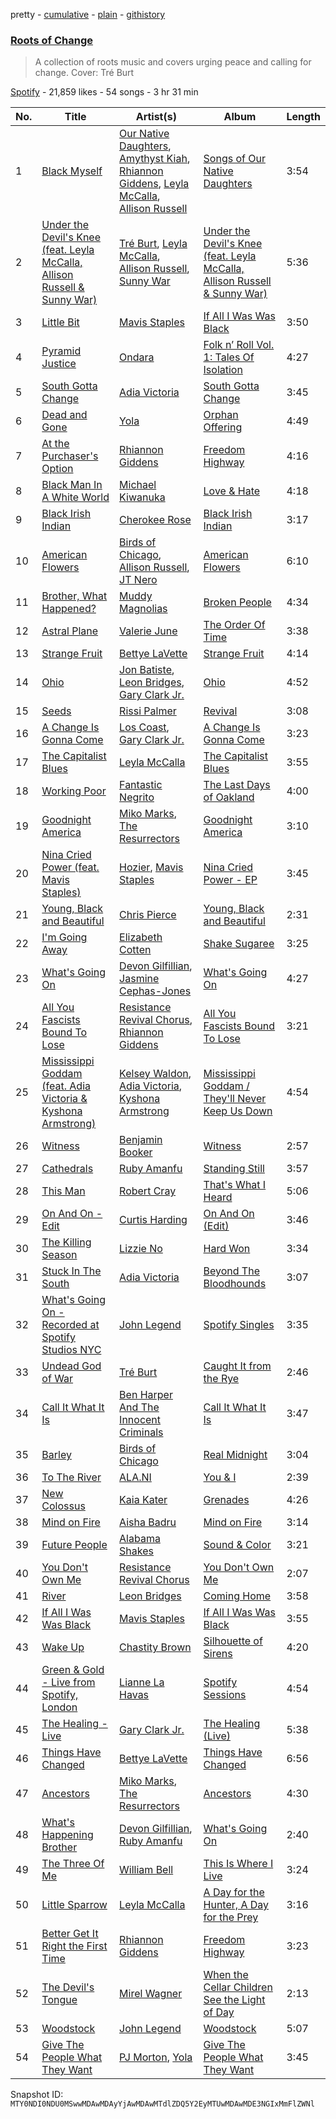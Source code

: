 pretty - [cumulative](/playlists/cumulative/37i9dQZF1DXbvfORzIlDQm.md) - [plain](/playlists/plain/37i9dQZF1DXbvfORzIlDQm) - [githistory](https://github.githistory.xyz/mackorone/spotify-playlist-archive/blob/main/playlists/plain/37i9dQZF1DXbvfORzIlDQm)

### [Roots of Change](https://open.spotify.com/playlist/37i9dQZF1DXbvfORzIlDQm)

> A collection of roots music and covers urging peace and calling for change\. Cover: Tré Burt

[Spotify](https://open.spotify.com/user/spotify) - 21,859 likes - 54 songs - 3 hr 31 min

| No. | Title | Artist(s) | Album | Length |
|---|---|---|---|---|
| 1 | [Black Myself](https://open.spotify.com/track/5cH2yuvqPh7IsqetGmSoAE) | [Our Native Daughters](https://open.spotify.com/artist/6RnVRG8PIgQT6vYzbfHZXW), [Amythyst Kiah](https://open.spotify.com/artist/1lhaaKpTyXOnjp79M3xYBl), [Rhiannon Giddens](https://open.spotify.com/artist/1EI0NtLHoh9KBziYCeN1vM), [Leyla McCalla](https://open.spotify.com/artist/2Roq56H3IIvY3DZUKrGO7Y), [Allison Russell](https://open.spotify.com/artist/3JBmecDGXTll46ygrnGTM6) | [Songs of Our Native Daughters](https://open.spotify.com/album/4h2VDUKuFcJ0cJTQFcNc3A) | 3:54 |
| 2 | [Under the Devil's Knee \(feat\. Leyla McCalla, Allison Russell & Sunny War\)](https://open.spotify.com/track/62WtKWDn027EHTVVQuOgHg) | [Tré Burt](https://open.spotify.com/artist/5e5Zm5z8OPycf55hgDxKIc), [Leyla McCalla](https://open.spotify.com/artist/2Roq56H3IIvY3DZUKrGO7Y), [Allison Russell](https://open.spotify.com/artist/3JBmecDGXTll46ygrnGTM6), [Sunny War](https://open.spotify.com/artist/01GKiTphQwz4guZQntMha8) | [Under the Devil's Knee \(feat\. Leyla McCalla, Allison Russell & Sunny War\)](https://open.spotify.com/album/6OWY4xTHqvmjJbTiHJ4wKa) | 5:36 |
| 3 | [Little Bit](https://open.spotify.com/track/7sqCVKFc2fTLKtET4TU5bC) | [Mavis Staples](https://open.spotify.com/artist/0cTSCsVx04SSht9V6cpKN0) | [If All I Was Was Black](https://open.spotify.com/album/7lyJLRjQk2dC16AiMQyyUf) | 3:50 |
| 4 | [Pyramid Justice](https://open.spotify.com/track/0jujVYo8P1cel17HIMCkbq) | [Ondara](https://open.spotify.com/artist/33saQZHi434TBuDAXbyU2W) | [Folk n’ Roll Vol\. 1: Tales Of Isolation](https://open.spotify.com/album/5rxYtc0dKFxROEin9UkD9d) | 4:27 |
| 5 | [South Gotta Change](https://open.spotify.com/track/4hDxqXmufOdDFlqnUqcamD) | [Adia Victoria](https://open.spotify.com/artist/1HKGjRPwI0gaFyv4aSWPPl) | [South Gotta Change](https://open.spotify.com/album/2fqnpucDvUPFqFTTn3MTiQ) | 3:45 |
| 6 | [Dead and Gone](https://open.spotify.com/track/7JV6GAMwFGsVFD8ilBuAjF) | [Yola](https://open.spotify.com/artist/2gqMBdyddvN82dzZt4ZF14) | [Orphan Offering](https://open.spotify.com/album/0xLVuelF4HRJCKrrucxIx1) | 4:49 |
| 7 | [At the Purchaser's Option](https://open.spotify.com/track/5RmAtT0VaKttU0Eybo6ZWA) | [Rhiannon Giddens](https://open.spotify.com/artist/1EI0NtLHoh9KBziYCeN1vM) | [Freedom Highway](https://open.spotify.com/album/1CVuPxNHwY5ORJ8MhjD0UB) | 4:16 |
| 8 | [Black Man In A White World](https://open.spotify.com/track/3ddle9t9JiBFVqHyrnaGxz) | [Michael Kiwanuka](https://open.spotify.com/artist/0bzfPKdbXL5ezYW2z3UGQj) | [Love & Hate](https://open.spotify.com/album/0qxsfpy2VU0i4eDR9RTaAU) | 4:18 |
| 9 | [Black Irish Indian](https://open.spotify.com/track/7dVdTythtqhJLeRA9vKkkC) | [Cherokee Rose](https://open.spotify.com/artist/2Z9gor60OjbfpDEiFMIcOI) | [Black Irish Indian](https://open.spotify.com/album/3HO00ATLZnsQW5iiUA13Me) | 3:17 |
| 10 | [American Flowers](https://open.spotify.com/track/1uSi1D1EzfqpEiA2cmdKbA) | [Birds of Chicago](https://open.spotify.com/artist/2nyv8yYjMSkvUr9OwEQhVf), [Allison Russell](https://open.spotify.com/artist/3JBmecDGXTll46ygrnGTM6), [JT Nero](https://open.spotify.com/artist/4KggKI2drVc4UIotyrOcvQ) | [American Flowers](https://open.spotify.com/album/1ySjZoIQXVfB2d8NO1bvOk) | 6:10 |
| 11 | [Brother, What Happened?](https://open.spotify.com/track/0KVF0f32xUa86fFPaqytwJ) | [Muddy Magnolias](https://open.spotify.com/artist/1t7mdRbvflM5966YVfyk1X) | [Broken People](https://open.spotify.com/album/3MIBce2g1BNk3mUuj10Ylr) | 4:34 |
| 12 | [Astral Plane](https://open.spotify.com/track/1ISGSSgVnZhyiOGSI8itNa) | [Valerie June](https://open.spotify.com/artist/4QZdOCb3UacKbQ1ybDFAKM) | [The Order Of Time](https://open.spotify.com/album/4TVWSt83FpSfocgA3omB0k) | 3:38 |
| 13 | [Strange Fruit](https://open.spotify.com/track/52l6GPIMJWIZhW2a2JRpDX) | [Bettye LaVette](https://open.spotify.com/artist/55U998XxmxjicLMKDSz6R3) | [Strange Fruit](https://open.spotify.com/album/03eO08yzfWAMWFtiNZtI6Z) | 4:14 |
| 14 | [Ohio](https://open.spotify.com/track/2wVrDSnhFnwy9SQLgP9Yiq) | [Jon Batiste](https://open.spotify.com/artist/0eRbECAGCLLiTyVXPBRexU), [Leon Bridges](https://open.spotify.com/artist/3qnGvpP8Yth1AqSBMqON5x), [Gary Clark Jr.](https://open.spotify.com/artist/01aC2ikO4Xgb2LUpf9JfKp) | [Ohio](https://open.spotify.com/album/0GvYqatNTFDOB4qxoW27t2) | 4:52 |
| 15 | [Seeds](https://open.spotify.com/track/1NijLAZEVZAvJGHE1RO9if) | [Rissi Palmer](https://open.spotify.com/artist/5M6DR8vZz7e0DZmIHKyjZQ) | [Revival](https://open.spotify.com/album/3ZeYPc2wcoSjM43wc9gdRO) | 3:08 |
| 16 | [A Change Is Gonna Come](https://open.spotify.com/track/0FEqhGaxp8Gq5m2KvnunJU) | [Los Coast](https://open.spotify.com/artist/22L3FsvrXWoLLEUApoNfpr), [Gary Clark Jr.](https://open.spotify.com/artist/01aC2ikO4Xgb2LUpf9JfKp) | [A Change Is Gonna Come](https://open.spotify.com/album/4fKOZdl2QP1TNTLbwhpXBp) | 3:23 |
| 17 | [The Capitalist Blues](https://open.spotify.com/track/7LPxn9YKOA8K1U6wMzhfc6) | [Leyla McCalla](https://open.spotify.com/artist/2Roq56H3IIvY3DZUKrGO7Y) | [The Capitalist Blues](https://open.spotify.com/album/24ZcXwoLdmjsrXTYWPsaXJ) | 3:55 |
| 18 | [Working Poor](https://open.spotify.com/track/0VkC3l2KtVSBhYMr1O5SMa) | [Fantastic Negrito](https://open.spotify.com/artist/5QXLMdpKeByOo5ypH9gT13) | [The Last Days of Oakland](https://open.spotify.com/album/0CNXnv7UOxzVEVvAmgwMGG) | 4:00 |
| 19 | [Goodnight America](https://open.spotify.com/track/0UdHQ44HgM8bTdqcEHzdQn) | [Miko Marks](https://open.spotify.com/artist/2pkqyjrPhrzJcdhwN80kAs), [The Resurrectors](https://open.spotify.com/artist/6JClEpHPvEsfw4Ke5VhbX5) | [Goodnight America](https://open.spotify.com/album/6JU7YqHB90mst6vC7sGOEp) | 3:10 |
| 20 | [Nina Cried Power \(feat\. Mavis Staples\)](https://open.spotify.com/track/7wR5r0KYGXBpyWXCdyYs3F) | [Hozier](https://open.spotify.com/artist/2FXC3k01G6Gw61bmprjgqS), [Mavis Staples](https://open.spotify.com/artist/0cTSCsVx04SSht9V6cpKN0) | [Nina Cried Power \- EP](https://open.spotify.com/album/78o6vcPIRwoph8a3StqaTU) | 3:45 |
| 21 | [Young, Black and Beautiful](https://open.spotify.com/track/5HyHmrM9Agef0556T4qhJW) | [Chris Pierce](https://open.spotify.com/artist/559oVBc653k5TOpiwhhr3r) | [Young, Black and Beautiful](https://open.spotify.com/album/2QbJt6O1XgVZwYRXLWi4Gn) | 2:31 |
| 22 | [I'm Going Away](https://open.spotify.com/track/1ZcBa2buf2Mx5LHTyOujri) | [Elizabeth Cotten](https://open.spotify.com/artist/1eTZGzLkukATM7FoGltyFs) | [Shake Sugaree](https://open.spotify.com/album/7t6jknbXRsm0Us3dxwcLbt) | 3:25 |
| 23 | [What's Going On](https://open.spotify.com/track/1c1exoaNbV6w3cydNDw5wF) | [Devon Gilfillian](https://open.spotify.com/artist/5cbak2U6nZWXDYiG72E3lH), [Jasmine Cephas\-Jones](https://open.spotify.com/artist/4H3e5t5utgPvj6Nsuda5QF) | [What's Going On](https://open.spotify.com/album/0ZgGiET6nxLm3cQTaMS3gx) | 4:27 |
| 24 | [All You Fascists Bound To Lose](https://open.spotify.com/track/2Wi7o9PKa9kF7pZ6RvPQ18) | [Resistance Revival Chorus](https://open.spotify.com/artist/5GAZngXqtUrssaaExOGeT1), [Rhiannon Giddens](https://open.spotify.com/artist/1EI0NtLHoh9KBziYCeN1vM) | [All You Fascists Bound To Lose](https://open.spotify.com/album/0HjRc6KFqCrqbc0A16YmMN) | 3:21 |
| 25 | [Mississippi Goddam \(feat\. Adia Victoria & Kyshona Armstrong\)](https://open.spotify.com/track/5d02bbrSQZzjZzEfKiopHm) | [Kelsey Waldon](https://open.spotify.com/artist/6hQxXJuBnpCcS2VLTezQv1), [Adia Victoria](https://open.spotify.com/artist/1HKGjRPwI0gaFyv4aSWPPl), [Kyshona Armstrong](https://open.spotify.com/artist/6W2VAlwJmXUkGwOmtFCFUA) | [Mississippi Goddam / They'll Never Keep Us Down](https://open.spotify.com/album/7dn7kSgHlzwaPD8aVrh8O3) | 4:54 |
| 26 | [Witness](https://open.spotify.com/track/5EZSZuOQLCuZ050rIY4djw) | [Benjamin Booker](https://open.spotify.com/artist/7mZgBMpvaBziYQfc9TbJH5) | [Witness](https://open.spotify.com/album/5sirXG61pe7mBq8g6IlNxG) | 2:57 |
| 27 | [Cathedrals](https://open.spotify.com/track/3ix3bHsj4H8ceIuMe4T5T9) | [Ruby Amanfu](https://open.spotify.com/artist/1lpu6LF7kS0bfnu43pi2u0) | [Standing Still](https://open.spotify.com/album/5dfqwRqPagZSKyB6qRTW2X) | 3:57 |
| 28 | [This Man](https://open.spotify.com/track/06s7QRpHfeiKL3YCIRTKxg) | [Robert Cray](https://open.spotify.com/artist/6eMlKSBFAoXVJLoeHmwKEj) | [That's What I Heard](https://open.spotify.com/album/5MHALMDVXq4S7Ad6pNVl8I) | 5:06 |
| 29 | [On And On \- Edit](https://open.spotify.com/track/23CK3J62Tkaq06UI8CCr2n) | [Curtis Harding](https://open.spotify.com/artist/0CUpzKPDfIVzYqMn47jiV3) | [On And On \(Edit\)](https://open.spotify.com/album/67c8Nui6Qqwj1OVaDsH1er) | 3:46 |
| 30 | [The Killing Season](https://open.spotify.com/track/3kAIdlbIcZqMFsdWOXvNCd) | [Lizzie No](https://open.spotify.com/artist/68MHAPLIwh1JcUqfhb2MWn) | [Hard Won](https://open.spotify.com/album/3S36fR57klmwmODtORET8C) | 3:34 |
| 31 | [Stuck In The South](https://open.spotify.com/track/7gCQxWpBtMg2tpEdqGUQa8) | [Adia Victoria](https://open.spotify.com/artist/1HKGjRPwI0gaFyv4aSWPPl) | [Beyond The Bloodhounds](https://open.spotify.com/album/3N5acrSXdpjx4GBwvvHQv8) | 3:07 |
| 32 | [What's Going On \- Recorded at Spotify Studios NYC](https://open.spotify.com/track/2hdXm61Sl3ZUEmVdTSWRuU) | [John Legend](https://open.spotify.com/artist/5y2Xq6xcjJb2jVM54GHK3t) | [Spotify Singles](https://open.spotify.com/album/3ln7gtD4aGjJWllmL1Uqij) | 3:35 |
| 33 | [Undead God of War](https://open.spotify.com/track/17pQuFJDgCkqSCVgxRailx) | [Tré Burt](https://open.spotify.com/artist/5e5Zm5z8OPycf55hgDxKIc) | [Caught It from the Rye](https://open.spotify.com/album/2PaV8pGlT02BHgGIQ571Ag) | 2:46 |
| 34 | [Call It What It Is](https://open.spotify.com/track/64uZdEoUfTO3FkED7nUa8T) | [Ben Harper And The Innocent Criminals](https://open.spotify.com/artist/7sJ9LR0mCMgFlzJ6Y9xP64) | [Call It What It Is](https://open.spotify.com/album/7rSv91W6p3WmnDA7ydI4ng) | 3:47 |
| 35 | [Barley](https://open.spotify.com/track/0h7329EnhfoaUEu2sN8o1U) | [Birds of Chicago](https://open.spotify.com/artist/2nyv8yYjMSkvUr9OwEQhVf) | [Real Midnight](https://open.spotify.com/album/7mFltVGJpL7QSFfPAdWeMZ) | 3:04 |
| 36 | [To The River](https://open.spotify.com/track/6IilBPSQRNOljG6S2i7Sxd) | [ALA.NI](https://open.spotify.com/artist/3BCNtA8XR8vzu0uTMdMJrF) | [You & I](https://open.spotify.com/album/5r3Am25UoNSnRet4dMmKz3) | 2:39 |
| 37 | [New Colossus](https://open.spotify.com/track/462nbWwasi5npUIeT79CIx) | [Kaia Kater](https://open.spotify.com/artist/3SIjUKYSRchIKIoFO9vBjm) | [Grenades](https://open.spotify.com/album/6Nqb3BPmH4xpzjqJs14W8a) | 4:26 |
| 38 | [Mind on Fire](https://open.spotify.com/track/45RX9we2ExTAPtPmHRJT9C) | [Aisha Badru](https://open.spotify.com/artist/3vsVCHUe68gqUMIZwaVUIK) | [Mind on Fire](https://open.spotify.com/album/1Ms5teyYCQM0bHa2aSKfod) | 3:14 |
| 39 | [Future People](https://open.spotify.com/track/4zmJhhKDBdRceqXvfhvQay) | [Alabama Shakes](https://open.spotify.com/artist/16GcWuvvybAoaHr0NqT8Eh) | [Sound & Color](https://open.spotify.com/album/6TWqxofcKQaZ9gHI49G36P) | 3:21 |
| 40 | [You Don't Own Me](https://open.spotify.com/track/1Bd7sGbg1JgKtvpmjy0WZk) | [Resistance Revival Chorus](https://open.spotify.com/artist/5GAZngXqtUrssaaExOGeT1) | [You Don't Own Me](https://open.spotify.com/album/5MD7r2LyPgi3orFYqshI6K) | 2:07 |
| 41 | [River](https://open.spotify.com/track/0NeJjNlprGfZpeX2LQuN6c) | [Leon Bridges](https://open.spotify.com/artist/3qnGvpP8Yth1AqSBMqON5x) | [Coming Home](https://open.spotify.com/album/4svLfrPPk2npPVuI4kXPYg) | 3:58 |
| 42 | [If All I Was Was Black](https://open.spotify.com/track/3urjT4HEkfpPGJWGPf8cB9) | [Mavis Staples](https://open.spotify.com/artist/0cTSCsVx04SSht9V6cpKN0) | [If All I Was Was Black](https://open.spotify.com/album/7lyJLRjQk2dC16AiMQyyUf) | 3:55 |
| 43 | [Wake Up](https://open.spotify.com/track/28nqpiowjT5oo14H1n6cD7) | [Chastity Brown](https://open.spotify.com/artist/6vRqjrYlvurWLEwRKvTdEw) | [Silhouette of Sirens](https://open.spotify.com/album/40QWaypkAWrF4yYI1DblBJ) | 4:20 |
| 44 | [Green & Gold \- Live from Spotify, London](https://open.spotify.com/track/7i7YuOz9VtxCrUmWlZgtQN) | [Lianne La Havas](https://open.spotify.com/artist/2RP4pPHTXlQpDnO9LvR7Yt) | [Spotify Sessions](https://open.spotify.com/album/6k5wZGeFAgaF8zI6JoguFV) | 4:54 |
| 45 | [The Healing \- Live](https://open.spotify.com/track/6dw30khcpmcf4Uw4KZqETY) | [Gary Clark Jr.](https://open.spotify.com/artist/01aC2ikO4Xgb2LUpf9JfKp) | [The Healing \(Live\)](https://open.spotify.com/album/3mwKeJxKHxB0BRVK4AYgtb) | 5:38 |
| 46 | [Things Have Changed](https://open.spotify.com/track/08aZMbV00fxoxzosGLr3cq) | [Bettye LaVette](https://open.spotify.com/artist/55U998XxmxjicLMKDSz6R3) | [Things Have Changed](https://open.spotify.com/album/5WptPw9D94BfcayWYtk76T) | 6:56 |
| 47 | [Ancestors](https://open.spotify.com/track/2ILNpVJ177m2QOGZUaUxHb) | [Miko Marks](https://open.spotify.com/artist/2pkqyjrPhrzJcdhwN80kAs), [The Resurrectors](https://open.spotify.com/artist/6JClEpHPvEsfw4Ke5VhbX5) | [Ancestors](https://open.spotify.com/album/3aWCveWoOV0ELaCK5SKrEr) | 4:30 |
| 48 | [What's Happening Brother](https://open.spotify.com/track/3OsT0gQqJNmkxdCsP7Gut1) | [Devon Gilfillian](https://open.spotify.com/artist/5cbak2U6nZWXDYiG72E3lH), [Ruby Amanfu](https://open.spotify.com/artist/1lpu6LF7kS0bfnu43pi2u0) | [What's Going On](https://open.spotify.com/album/0ZgGiET6nxLm3cQTaMS3gx) | 2:40 |
| 49 | [The Three Of Me](https://open.spotify.com/track/2xg9VILpfjkKdgfgNQe4PB) | [William Bell](https://open.spotify.com/artist/0mFoqJiNDtYntypvy6roGR) | [This Is Where I Live](https://open.spotify.com/album/77N6jWITSP46ToG6ESeHUh) | 3:24 |
| 50 | [Little Sparrow](https://open.spotify.com/track/6n2H3jy9SDo5k22pIyMCU0) | [Leyla McCalla](https://open.spotify.com/artist/2Roq56H3IIvY3DZUKrGO7Y) | [A Day for the Hunter, A Day for the Prey](https://open.spotify.com/album/4whjlDovn35OzIY4TnbARA) | 3:16 |
| 51 | [Better Get It Right the First Time](https://open.spotify.com/track/3uj2eCWwCooyJUG7BMs90l) | [Rhiannon Giddens](https://open.spotify.com/artist/1EI0NtLHoh9KBziYCeN1vM) | [Freedom Highway](https://open.spotify.com/album/1CVuPxNHwY5ORJ8MhjD0UB) | 3:23 |
| 52 | [The Devil's Tongue](https://open.spotify.com/track/3yhRyEojpXrExN24ypYPET) | [Mirel Wagner](https://open.spotify.com/artist/599W9qxs3LzkiiEmkoK6Kx) | [When the Cellar Children See the Light of Day](https://open.spotify.com/album/1yqDoOZkNFPbZVwELwWieW) | 2:13 |
| 53 | [Woodstock](https://open.spotify.com/track/1cXOxrN1qDxgjDvqcJANKc) | [John Legend](https://open.spotify.com/artist/5y2Xq6xcjJb2jVM54GHK3t) | [Woodstock](https://open.spotify.com/album/6S2lVoBmDELDPVgMtETs1I) | 5:07 |
| 54 | [Give The People What They Want](https://open.spotify.com/track/5GSVH5qhutFR5k95UMqzTg) | [PJ Morton](https://open.spotify.com/artist/2FMOHE79X98yptp4RpPrt7), [Yola](https://open.spotify.com/artist/2gqMBdyddvN82dzZt4ZF14) | [Give The People What They Want](https://open.spotify.com/album/3bKA19kc24Ro0wtEO0IlCg) | 3:45 |

Snapshot ID: `MTY0NDI0NDU0MSwwMDAwMDAyYjAwMDAwMTdlZDQ5Y2EyMTUwMDAwMDE3NGIxMmFlZWNl`